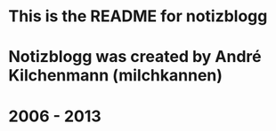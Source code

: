 # This is the README for notizblogg
# Notizblogg was created by André Kilchenmann (milchkannen) 
# 2006 - 2013